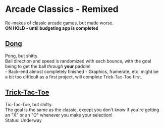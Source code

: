 # Arcade Classics - Remixed
Re-makes of classic arcade games, but  made worse. \
**ON HOLD - until budgeting app is completed**

## [Dong](dong/)
Pong, but shitty. \
Ball direction and speed is randomized with each bounce, with the goal being to get the ball _through_ **your** paddle!\
    - Back-end almost completely finished
    - Graphics, framerate, etc. might be a bit too difficult as a first project, will complete Trick-Tac-Toe first. 

## [Trick-Tac-Toe](trick_tac_toe/)
Tic-Tac-Toe, but shitty. \
The goal is the same as the classic, except you don't know if you're getting an "X" or an "O" whenever you make your selection!\
Status: Underway
